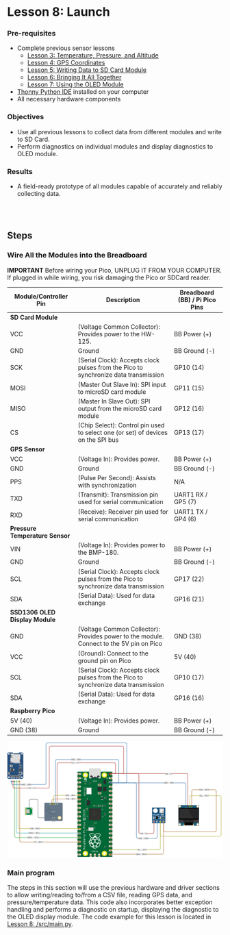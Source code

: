 # Lesson 8: Launch

### Pre-requisites
* Complete previous sensor lessons
    * [Lesson 3: Temperature, Pressure, and Altitude](../lesson-3/README.md)
    * [Lesson 4: GPS Coordinates](../lesson-4/README.md)
    * [Lesson 5: Writing Data to SD Card Module](../lesson-5/README.md)
    * [Lesson 6: Bringing It All Together](../lesson-6/README.md)
    * [Lesson 7: Using the OLED Module](../lesson-7/README.md)
* [Thonny Python IDE](https://thonny.org/) installed on your computer
* All necessary hardware components

### Objectives
* Use all previous lessons to collect data from different modules and write to SD Card.
* Perform diagnostics on individual modules and display diagnostics to OLED module.

### Results
* A field-ready prototype of all modules capable of accurately and reliably collecting data.

<br><br>

## Steps

### Wire All the Modules into the Breadboard

**IMPORTANT** Before wiring your Pico, UNPLUG IT FROM YOUR COMPUTER. If plugged in while wiring, you risk damaging the Pico or SDCard reader.

Module/Controller Pin | Description | Breadboard (BB) / Pi Pico Pins
----------- | ----------- | ------------
**SD Card Module** | |
VCC         | (Voltage Common Collector): Provides power to the HW-125.  | BB Power (+)
GND         | Ground | BB Ground (-)
SCK         | (Serial Clock): Accepts clock pulses from the Pico to synchronize data transmission | GP10 (14)
MOSI        | (Master Out Slave In): SPI input to microSD card module | GP11 (15)
MISO        | (Master In Slave Out): SPI output from the microSD card module | GP12 (16)
CS          | (Chip Select): Control pin used to select one (or set) of devices on the SPI bus | GP13 (17) 
**GPS Sensor** | |
VCC          | (Voltage In): Provides power.  | BB Power (+)
GND          | Ground | BB Ground (-)
PPS          | (Pulse Per Second): Assists with synchronization | N/A
TXD          | (Transmit): Transmission pin used for serial communication | UART1 RX / GP5 (7)
RXD          | (Receive): Receiver pin used for serial communication | UART1 TX / GP4 (6)
**Pressure Temperature Sensor** | |
VIN          | (Voltage In): Provides power to the BMP-180.  | BB Power (+)
GND          | Ground | BB Ground (-)
SCL          | (Serial Clock): Accepts clock pulses from the Pico to synchronize data transmission | GP17 (22)
SDA          | (Serial Data): Used for data exchange | GP16 (21)
**SSD1306 OLED Display Module** | |
GND          | (Voltage Common Collector): Provides power to the module. Connect to the 5V pin on Pico | GND (38)
VCC          | (Ground): Connect to the ground pin on Pico | 5V (40)
SCL          | (Serial Clock): Accepts clock pulses from the Pico to synchronize data transmission | GP10 (17)
SDA          | (Serial Data): Used for data exchange | GP16 (16)
**Raspberry Pico** | |
5V (40)      | (Voltage In): Provides power.  | BB Power (+)
GND (38)     | Ground | BB Ground (-)

![launch](assets/images/raspberry-pi-pico-launch.png)

### Main program

The steps in this section will use the previous hardware and driver sections to allow writing/reading to/from a CSV file, reading GPS data, and pressure/temperature data. This code also incorporates better exception handling and performs a diagnostic on startup, displaying the diagnostic to the OLED display module. The code example for this lesson is located in [Lesson 8: /src/main.py](https://github.com/StratoLab/telemetry/blob/main/raspberry-pi-pico/python/lesson-8/src/main.py).